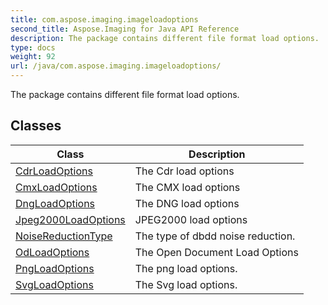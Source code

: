 ```yaml
---
title: com.aspose.imaging.imageloadoptions
second_title: Aspose.Imaging for Java API Reference
description: The package contains different file format load options.
type: docs
weight: 92
url: /java/com.aspose.imaging.imageloadoptions/
---
```


The package contains different file format load options.


## Classes

| Class | Description |
| --- | --- |
| [CdrLoadOptions](../com.aspose.imaging.imageloadoptions/cdrloadoptions) | The Cdr load options |
| [CmxLoadOptions](../com.aspose.imaging.imageloadoptions/cmxloadoptions) | The CMX load options |
| [DngLoadOptions](../com.aspose.imaging.imageloadoptions/dngloadoptions) | The DNG load options |
| [Jpeg2000LoadOptions](../com.aspose.imaging.imageloadoptions/jpeg2000loadoptions) | JPEG2000 load options |
| [NoiseReductionType](../com.aspose.imaging.imageloadoptions/noisereductiontype) | The type of dbdd noise reduction. |
| [OdLoadOptions](../com.aspose.imaging.imageloadoptions/odloadoptions) | The Open Document Load Options |
| [PngLoadOptions](../com.aspose.imaging.imageloadoptions/pngloadoptions) | The png load options. |
| [SvgLoadOptions](../com.aspose.imaging.imageloadoptions/svgloadoptions) | The Svg load options. |
